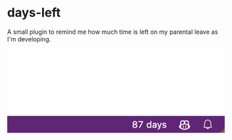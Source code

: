 # days-left

A small plugin to remind me how much time is left on my parental leave as I'm developing.

![Status bar showing '87 days'](thumbnail.png)
